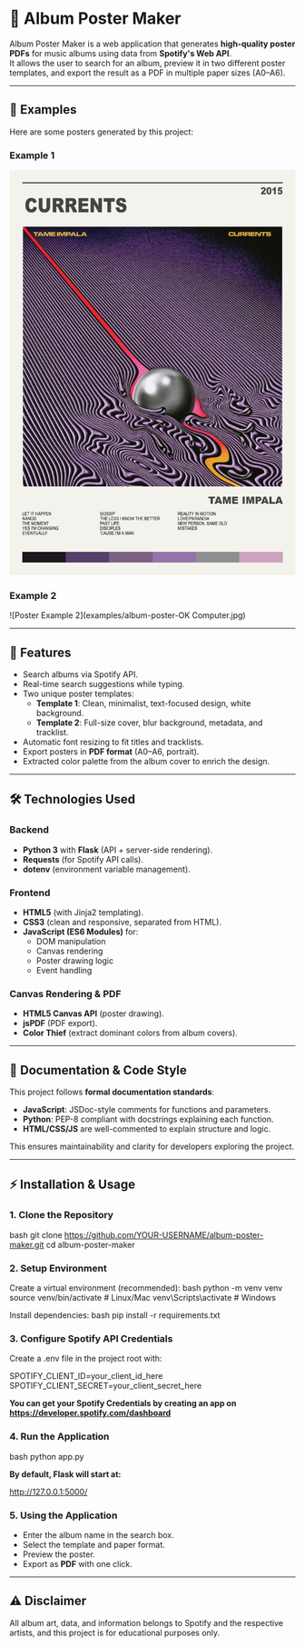 # 🎵 Album Poster Maker

Album Poster Maker is a web application that generates **high-quality poster PDFs** for music albums using data from **Spotify's Web API**.  
It allows the user to search for an album, preview it in two different poster templates, and export the result as a PDF in multiple paper sizes (A0–A6).

---

## 🎨 Examples

Here are some posters generated by this project:

### Example 1
![Poster Example 1](examples/album-poster-Currents.jpg)

### Example 2
![Poster Example 2](examples/album-poster-OK Computer.jpg)

---


## 📌 Features
- Search albums via Spotify API.  
- Real-time search suggestions while typing.  
- Two unique poster templates:
  - **Template 1**: Clean, minimalist, text-focused design, white background.  
  - **Template 2**: Full-size cover, blur background, metadata, and tracklist.  
- Automatic font resizing to fit titles and tracklists.  
- Export posters in **PDF format** (A0–A6, portrait).  
- Extracted color palette from the album cover to enrich the design.  

---

## 🛠️ Technologies Used

### Backend
- **Python 3** with **Flask** (API + server-side rendering).
- **Requests** (for Spotify API calls).
- **dotenv** (environment variable management).

### Frontend
- **HTML5** (with Jinja2 templating).  
- **CSS3** (clean and responsive, separated from HTML).  
- **JavaScript (ES6 Modules)** for:
  - DOM manipulation  
  - Canvas rendering  
  - Poster drawing logic  
  - Event handling  

### Canvas Rendering & PDF
- **HTML5 Canvas API** (poster drawing).  
- **jsPDF** (PDF export).  
- **Color Thief** (extract dominant colors from album covers).

---

## 📖 Documentation & Code Style
This project follows **formal documentation standards**:
- **JavaScript**: JSDoc-style comments for functions and parameters.  
- **Python**: PEP-8 compliant with docstrings explaining each function.  
- **HTML/CSS/JS** are well-commented to explain structure and logic.  

This ensures maintainability and clarity for developers exploring the project.

---

## ⚡ Installation & Usage

### 1. Clone the Repository
bash
git clone https://github.com/YOUR-USERNAME/album-poster-maker.git
cd album-poster-maker

### 2. Setup Environment

Create a virtual environment (recommended):
bash
python -m venv venv
source venv/bin/activate   # Linux/Mac
venv\Scripts\activate      # Windows

Install dependencies:
bash
pip install -r requirements.txt

### 3. Configure Spotify API Credentials

Create a .env file in the project root with:

SPOTIFY_CLIENT_ID=your_client_id_here
SPOTIFY_CLIENT_SECRET=your_client_secret_here

**You can get your Spotify Credentials by creating an app on https://developer.spotify.com/dashboard**

### 4. Run the Application

bash
python app.py

**By default, Flask will start at:**

http://127.0.0.1:5000/

### 5. Using the Application
- Enter the album name in the search box.  
- Select the template and paper format.  
- Preview the poster.  
- Export as **PDF** with one click.  

---

## ⚠️ Disclaimer
All album art, data, and information belongs to Spotify and the respective artists, and this project is for educational purposes only.
